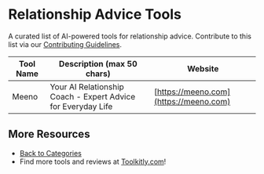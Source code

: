 # Relationship Advice Tools

A curated list of AI-powered tools for relationship advice. Contribute to this list via our [Contributing Guidelines](../CONTRIBUTING.md).

| Tool Name | Description (max 50 chars) | Website |
|-----------|----------------------------|---------|
| Meeno | Your AI Relationship Coach - Expert Advice for Everyday Life | [https://meeno.com](https://meeno.com) |

## More Resources
- [Back to Categories](../README.md)
- Find more tools and reviews at [Toolkitly.com](https://toolkitly.com)!
